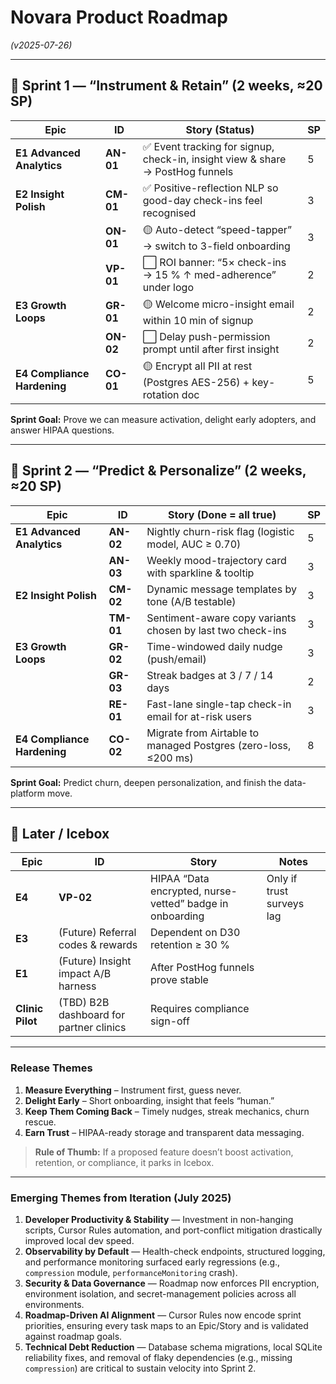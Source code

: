 # Novara Product Roadmap  
*(v2025-07-26)*

---

## 🌱 Sprint 1  —  “Instrument & Retain”  (2 weeks, ≈20 SP)

| Epic | ID | Story (Status) | SP |
|------|----|----------------|----|
| **E1 Advanced Analytics** | **AN-01** | ✅ Event tracking for signup, check-in, insight view & share → PostHog funnels | 5 |
| **E2 Insight Polish** | **CM-01** | ✅ Positive-reflection NLP so good-day check-ins feel recognised | 3 |
| | **ON-01** | 🟡 Auto-detect “speed-tapper” → switch to 3-field onboarding | 3 |
| | **VP-01** | ⬜ ROI banner: “5× check-ins → 15 % ↑ med-adherence” under logo | 2 |
| **E3 Growth Loops** | **GR-01** | 🟡 Welcome micro-insight email within 10 min of signup | 2 |
| | **ON-02** | ⬜ Delay push-permission prompt until after first insight | 2 |
| **E4 Compliance Hardening** | **CO-01** | 🟡 Encrypt all PII at rest (Postgres AES-256) + key-rotation doc | 5 |

**Sprint Goal:** Prove we can measure activation, delight early adopters, and answer HIPAA questions.

---

## 🚀 Sprint 2  —  “Predict & Personalize”  (2 weeks, ≈20 SP)

| Epic | ID | Story (Done = all true) | SP |
|------|----|-------------------------|----|
| **E1 Advanced Analytics** | **AN-02** | Nightly churn-risk flag (logistic model, AUC ≥ 0.70) | 5 |
| | **AN-03** | Weekly mood-trajectory card with sparkline & tooltip | 3 |
| **E2 Insight Polish** | **CM-02** | Dynamic message templates by tone (A/B testable) | 3 |
| | **TM-01** | Sentiment-aware copy variants chosen by last two check-ins | 3 |
| **E3 Growth Loops** | **GR-02** | Time-windowed daily nudge (push/email) | 3 |
| | **GR-03** | Streak badges at 3 / 7 / 14 days | 2 |
| | **RE-01** | Fast-lane single-tap check-in email for at-risk users | 3 |
| **E4 Compliance Hardening** | **CO-02** | Migrate from Airtable to managed Postgres (zero-loss, ≤200 ms) | 8 |

**Sprint Goal:** Predict churn, deepen personalization, and finish the data-platform move.

---

## 🔭 Later / Icebox

| Epic | ID | Story | Notes |
|------|----|-------|-------|
| **E4** | **VP-02** | HIPAA “Data encrypted, nurse-vetted” badge in onboarding | Only if trust surveys lag |
| **E3** | (Future) Referral codes & rewards | Dependent on D30 retention ≥ 30 % |
| **E1** | (Future) Insight impact A/B harness | After PostHog funnels prove stable |
| **Clinic Pilot** | (TBD) B2B dashboard for partner clinics | Requires compliance sign-off |

---

### Release Themes

1. **Measure Everything** – Instrument first, guess never.  
2. **Delight Early** – Short onboarding, insight that feels “human.”  
3. **Keep Them Coming Back** – Timely nudges, streak mechanics, churn rescue.  
4. **Earn Trust** – HIPAA-ready storage and transparent data messaging.  

> **Rule of Thumb:** If a proposed feature doesn’t boost activation, retention, or compliance, it parks in Icebox.

---

### Emerging Themes from Iteration (July 2025)

1. **Developer Productivity & Stability** — Investment in non-hanging scripts, Cursor Rules automation, and port-conflict mitigation drastically improved local dev speed.
2. **Observability by Default** — Health-check endpoints, structured logging, and performance monitoring surfaced early regressions (e.g., `compression` module, `performanceMonitoring` crash).
3. **Security & Data Governance** — Roadmap now enforces PII encryption, environment isolation, and secret-management policies across all environments.
4. **Roadmap-Driven AI Alignment** — Cursor Rules now encode sprint priorities, ensuring every task maps to an Epic/Story and is validated against roadmap goals.
5. **Technical Debt Reduction** — Database schema migrations, local SQLite reliability fixes, and removal of flaky dependencies (e.g., missing `compression`) are critical to sustain velocity into Sprint 2.